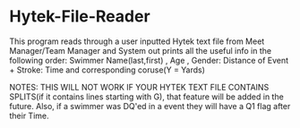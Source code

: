 # Hytek-File-Reader
This program reads through a user inputted Hytek text file from Meet Manager/Team Manager and System out prints all the useful info in the following order:
  Swimmer Name(last,first) , Age , Gender:
    Distance of Event + Stroke: Time and corresponding coruse(Y = Yards)
    
NOTES:
THIS WILL NOT WORK IF YOUR HYTEK TEXT FILE CONTAINS SPLITS(if it contains lines starting with G), that feature will be added in the future. Also, if a swimmer was DQ'ed in a event they will have a Q1 flag after their Time.
